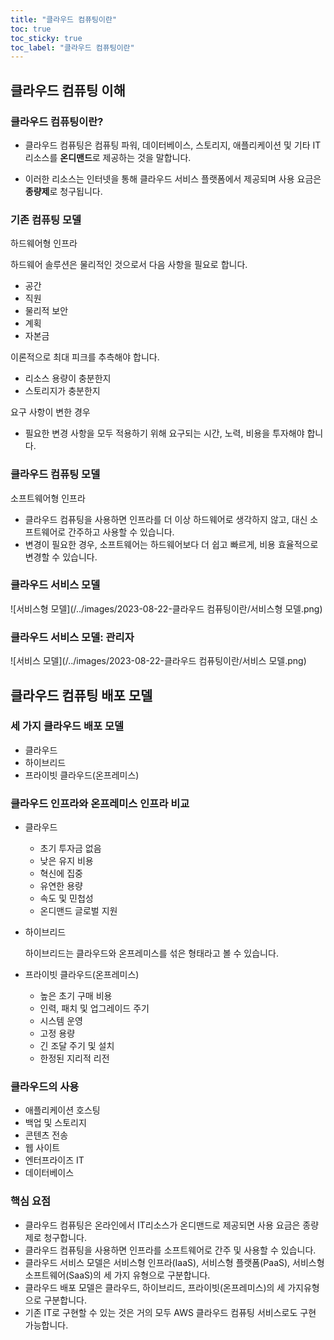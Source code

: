 ```yaml
---
title: "클라우드 컴퓨팅이란"
toc: true
toc_sticky: true
toc_label: "클라우드 컴퓨팅이란"
---
```


## 클라우드 컴퓨팅 이해

### 클라우드 컴퓨팅이란?

- 클라우드 컴퓨팅은 컴퓨팅 파워, 데이터베이스, 스토리지, 애플리케이션 및 기타 IT 리소스를 **온디맨드**로 제공하는 것을 말합니다.

- 이러한 리소스는  인터넷을 통해 클라우드 서비스 플랫폼에서 제공되며 사용 요금은 **종량제**로 청구됩니다.

### 기존 컴퓨팅 모델

하드웨어형 인프라

하드웨어 솔루션은 물리적인 것으로서 다음 사항을 필요로 합니다.

- 공간
- 직원
- 물리적 보안
- 계획
- 자본금

이론적으로 최대 피크를 추측해야 합니다.

- 리소스 용량이 충분한지
- 스토리지가 충분한지

요구 사항이 변한 경우

- 필요한 변경 사항을 모두 적용하기 위해 요구되는 시간, 노력, 비용을 투자해야 합니다.

### 클라우드 컴퓨팅 모델

소프트웨어형 인프라

- 클라우드 컴퓨팅을 사용하면 인프라를 더 이상 하드웨어로 생각하지 않고, 대신 소프트웨어로 간주하고 사용할 수 있습니다.
- 변경이 필요한 경우, 소프트웨어는 하드웨어보다 더 쉽고 빠르게, 비용 효율적으로 변경할 수 있습니다.

### 클라우드 서비스 모델

![서비스형 모델](/../images/2023-08-22-클라우드 컴퓨팅이란/서비스형 모델.png)

### 클라우드 서비스 모델: 관리자

![서비스 모델](/../images/2023-08-22-클라우드 컴퓨팅이란/서비스 모델.png)

## 클라우드 컴퓨팅 배포 모델

### 세 가지 클라우드 배포 모델

- 클라우드
- 하이브리드
- 프라이빗 클라우드(온프레미스)

### 클라우드 인프라와 온프레미스 인프라 비교

- 클라우드
  - 초기 투자금 없음
  - 낮은 유지 비용
  - 혁신에 집중
  - 유연한 용량
  - 속도 및 민첩성
  - 온디맨드 글로벌 지원

- 하이브리드

  하이브리드는 클라우드와 온프레미스를 섞은 형태라고 볼 수 있습니다.

- 프라이빗 클라우드(온프레미스)

  - 높은 초기 구매 비용
  - 인력, 패치 및 업그레이드 주기
  - 시스템 운영
  - 고정 용량
  - 긴 조달 주기 및 설치
  - 한정된 지리적 리전



### 클라우드의 사용

- 애플리케이션 호스팅
- 백업 및 스토리지
- 콘텐츠 전송
- 웹 사이트
- 엔터프라이즈 IT
- 데이터베이스

### 핵심 요점

- 클라우드 컴퓨팅은 온라인에서 IT리소스가 온디맨드로 제공되면 사용 요금은 종량제로 청구합니다.
- 클라우드 컴퓨팅을 사용하면 인프라를 소프트웨어로 간주 및 사용할 수 있습니다.
- 클라우드 서비스 모델은 서비스형 인프라(IaaS), 서비스형 플랫폼(PaaS), 서비스형 소프트웨어(SaaS)의 세 가지 유형으로 구분합니다.
- 클라우드 배포 모델은 클라우드, 하이브리드, 프라이빗(온프레미스)의 세 가지유형으로 구분합니다.
- 기존 IT로 구현할 수 있는 것은 거의 모두 AWS 클라우드 컴퓨팅 서비스로도 구현 가능합니다.